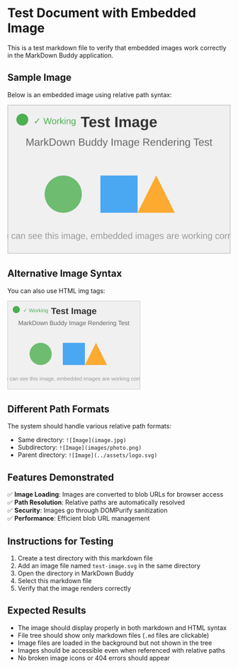# Test Document with Embedded Image

This is a test markdown file to verify that embedded images work correctly in the MarkDown Buddy application.

## Sample Image

Below is an embedded image using relative path syntax:

![Test Image](./test-image.svg)

## Alternative Image Syntax

You can also use HTML img tags:

<img src="./test-image.svg" alt="Test Image" width="300">

## Different Path Formats

The system should handle various relative path formats:

- Same directory: `![Image](image.jpg)`
- Subdirectory: `![Image](images/photo.png)`
- Parent directory: `![Image](../assets/logo.svg)`

## Features Demonstrated

✅ **Image Loading**: Images are converted to blob URLs for browser access  
✅ **Path Resolution**: Relative paths are automatically resolved  
✅ **Security**: Images go through DOMPurify sanitization  
✅ **Performance**: Efficient blob URL management  

## Instructions for Testing

1. Create a test directory with this markdown file
2. Add an image file named `test-image.svg` in the same directory
3. Open the directory in MarkDown Buddy
4. Select this markdown file
5. Verify that the image renders correctly

## Expected Results

- The image should display properly in both markdown and HTML syntax
- File tree should show only markdown files (`.md` files are clickable)
- Image files are loaded in the background but not shown in the tree
- Images should be accessible even when referenced with relative paths
- No broken image icons or 404 errors should appear